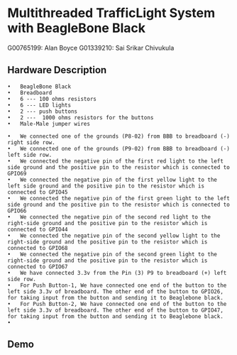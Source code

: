 # Multithreaded TrafficLight System with BeagleBone Black

G00765199: Alan Boyce 
G01339210: Sai Srikar Chivukula

## Hardware Description

	•	BeagleBone Black
	•	Breadboard
	•	6 --- 100 ohms resistors
	•	6 --- LED lights
	•	2 --- push buttons
	•	2 ---  1000 ohms resistors for the buttons
	•	Male-Male jumper wires

	•	We connected one of the grounds (P8-02) from BBB to breadboard (-) right side row.
	•	We connected one of the grounds (P9-02) from BBB to breadboard (-) left side row.
	•	We connected the negative pin of the first red light to the left side ground and the positive pin to the resistor which is connected to GPIO69
	•	We connected the negative pin of the first yellow light to the left side ground and the positive pin to the resistor which is connected to GPIO45
	•	We connected the negative pin of the first green light to the left side ground and the positive pin to the resistor which is connected to GPIO66
	•	We connected the negative pin of the second red light to the right-side ground and the positive pin to the resistor which is connected to GPIO44
	•	We connected the negative pin of the second yellow light to the right-side ground and the positive pin to the resistor which is connected to GPIO68
	•	We connected the negative pin of the second green light to the right-side ground and the positive pin to the resistor which is connected to GPIO67
	•	We have connected 3.3v from the Pin (3) P9 to breadboard (+) left side row.
	•	For Push Button-1, We have connected one end of the button to the left side 3.3v of breadboard. The other end of the button to GPIO26, for taking input from the button and sending it to Beaglebone black.
	•	For Push Button-2, We have connected one end of the button to the left side 3.3v of breadboard. The other end of the button to GPIO47, for taking input from the button and sending it to Beaglebone black.
	•	

## Demo



